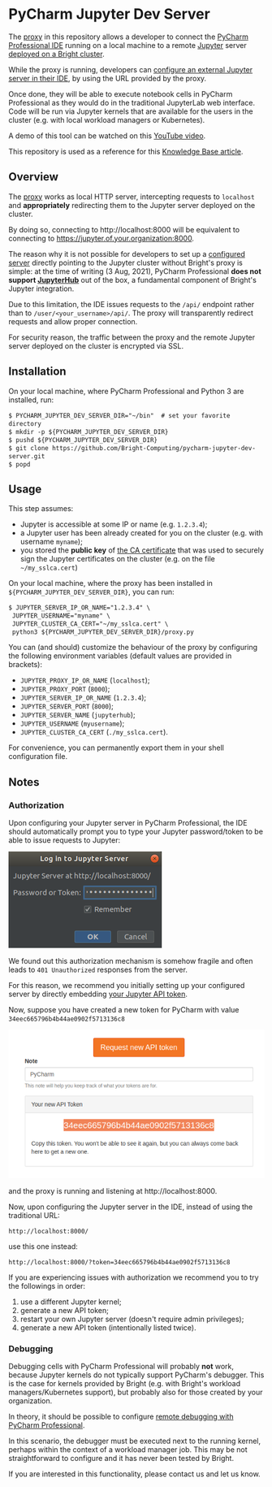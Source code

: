 # PyCharm Jupyter Dev Server

The [proxy](proxy.py) in this repository allows a developer to connect the [PyCharm Professional IDE](https://www.jetbrains.com/pycharm/) running on a local machine to a remote [Jupyter](https://jupyter.org/) server [deployed on a Bright cluster](https://www.brightcomputing.com/blog/understanding-the-bright-cluster-manager-9.1-integration-with-jupyter).

While the proxy is running, developers can [configure an external Jupyter server in their IDE](https://www.jetbrains.com/help/pycharm/configuring-jupyter-notebook.html), by using the URL provided by the proxy.

Once done, they will be able to execute notebook cells in PyCharm Professional as they would do in the traditional JupyterLab web interface.
Code will be run via Jupyter kernels that are available for the users in the cluster (e.g. with local workload managers or Kubernetes).

A demo of this tool can be watched on this [YouTube video]().

This repository is used as a reference for this [Knowledge Base article](). 


## Overview

The [proxy](proxy.py) works as local HTTP server, intercepting requests to `localhost` and **appropriately** redirecting them to the Jupyter server deployed on the cluster.

By doing so, connecting to http://localhost:8000 will be equivalent to connecting to https://jupyter.of.your.organization:8000.

The reason why it is not possible for developers to set up a [configured server](https://www.jetbrains.com/help/pycharm/configuring-jupyter-notebook.html#configure-server) directly pointing to the Jupyter cluster without Bright's proxy is simple: at the time of writing (3 Aug, 2021), PyCharm Professional **does not support [JupyterHub](https://jupyter.org/hub)** out of the box, a fundamental component of Bright's Jupyter integration.

Due to this limitation, the IDE issues requests to the `/api/` endpoint rather than to `/user/<your_username>/api/`. The proxy will transparently redirect requests and allow proper connection.

For security reason, the traffic between the proxy and the remote Jupyter server deployed on the cluster is encrypted via SSL.


## Installation
On your local machine, where PyCharm Professional and Python 3 are installed, run:

```
$ PYCHARM_JUPYTER_DEV_SERVER_DIR="~/bin"  # set your favorite directory
$ mkdir -p ${PYCHARM_JUPYTER_DEV_SERVER_DIR}
$ pushd ${PYCHARM_JUPYTER_DEV_SERVER_DIR}
$ git clone https://github.com/Bright-Computing/pycharm-jupyter-dev-server.git
$ popd
```

## Usage
This step assumes:
* Jupyter is accessible at some IP or name (e.g. `1.2.3.4`); 
* a Jupyter user has been already created for you on the cluster (e.g. with username `myname`);
* you stored the **public key** of [the CA certificate](https://en.wikipedia.org/wiki/Certificate_authority) that was used to securely sign the Jupyter certificates on the cluster (e.g. on the file `~/my_sslca.cert`)

On your local machine, where the proxy has been installed in `${PYCHARM_JUPYTER_DEV_SERVER_DIR}`, you can run: 

```
$ JUPYTER_SERVER_IP_OR_NAME="1.2.3.4" \
 JUPYTER_USERNAME="myname" \
 JUPYTER_CLUSTER_CA_CERT="~/my_sslca.cert" \
 python3 ${PYCHARM_JUPYTER_DEV_SERVER_DIR}/proxy.py
```

You can (and should) customize the behaviour of the proxy by configuring the following environment variables (default values are provided in brackets):

* `JUPYTER_PROXY_IP_OR_NAME` (`localhost`);
* `JUPYTER_PROXY_PORT` (`8000`);
* `JUPYTER_SERVER_IP_OR_NAME` (`1.2.3.4`);
* `JUPYTER_SERVER_PORT` (`8000`);
* `JUPYTER_SERVER_NAME` (`jupyterhub`);
* `JUPYTER_USERNAME` (`myusername`);
* `JUPYTER_CLUSTER_CA_CERT` (`./my_sslca.cert`).

For convenience, you can permanently export them in your shell configuration file.

## Notes

### Authorization

Upon configuring your Jupyter server in PyCharm Professional, the IDE should automatically prompt you to type your Jupyter password/token to be able to issue requests to Jupyter:

![pycharm popup login](doc/pycharm_popup_login.png)

We found out this authorization mechanism is somehow fragile and often leads to `401 Unauthorized` responses from the server.

For this reason, we recommend you initially setting up your configured server by directly embedding [your Jupyter API token](https://jupyterhub.readthedocs.io/en/stable/reference/rest.html).

Now, suppose you have created a new token for PyCharm with value `34eec665796b4b44ae0902f5713136c8`

![jupyterhub request token](doc/jupyterhub_request_token.png)

and the proxy is running and listening at http://localhost:8000.

Now, upon configuring the Jupyter server in the IDE, instead of using the traditional URL:
```
http://localhost:8000/
```
use this one instead:
```
http://localhost:8000/?token=34eec665796b4b44ae0902f5713136c8
```

If you are experiencing issues with authorization we recommend you to try the followings in order:
1. use a different Jupyter kernel;
2. generate a new API token;
3. restart your own Jupyter server (doesn't require admin privileges);
4. generate a new API token (intentionally listed twice).


### Debugging

Debugging cells with PyCharm Professional will probably **not** work, because Jupyter kernels do not typically support PyCharm's debugger.
This is the case for kernels provided by Bright (e.g. with Bright's workload managers/Kubernetes support), but probably also for those created by your organization.

In theory, it should be possible to configure [remote debugging with PyCharm Professional](https://www.jetbrains.com/help/pycharm/remote-debugging-with-product.html).

In this scenario, the debugger must be executed next to the running kernel, perhaps within the context of a workload manager job.
This may be not straightforward to configure and it has never been tested by Bright.

If you are interested in this functionality, please contact us and let us know.
